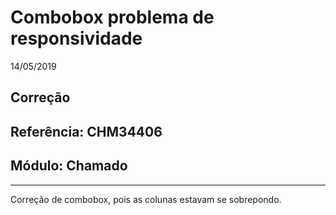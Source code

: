 # Combobox problema de responsividade
14/05/2019
## Correção
## Referência: CHM34406
## Módulo: Chamado
***

Correção de combobox, pois as colunas estavam se sobrepondo.